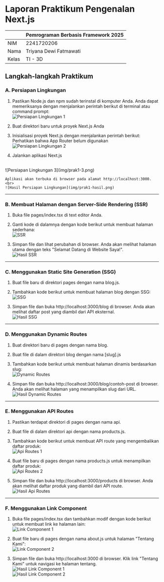 # Laporan Praktikum Pengenalan Next.js

|  | Pemrograman Berbasis Framework 2025 |
|--|--|
| NIM |  2241720206 |
| Nama |  Triyana Dewi Fatmawati |
| Kelas | TI - 3D |


## Langkah-langkah Praktikum
### A. Persiapan Lingkungan
1. Pastikan Node.js dan npm sudah terinstal di komputer Anda. Anda dapat memeriksanya dengan menjalankan perintah berikut di terminal atau command prompt: <br>
![Persiapan Lingkungan 1](img/prak1-1.png)

2. Buat direktori baru untuk proyek Next.js Anda 

3. Inisialisasi proyek Next.js dengan menjalankan perintah berikut: Perhatikan bahwa App Router belum digunakan <br>
![Persiapan Lingkungan 2](img/prak1-2.png)

4. Jalankan aplikasi Next.js
<br>
![Persiapan Lingkungan 3](img/prak1-3.png) <br>

    Aplikasi akan terbuka di browser pada alamat http://localhost:3000.<br>
    ![Hasil Persiapan Lingkungan](img/prak1-hasil.png)
---

### B. Membuat Halaman dengan Server-Side Rendering (SSR)
1. Buka file pages/index.tsx di text editor Anda. 

2. Ganti kode di dalamnya dengan kode berikut untuk membuat halaman sederhana: <br>
![SSR](img/prak2.png)

3. Simpan file dan lihat perubahan di browser. Anda akan melihat halaman utama dengan teks "Selamat Datang di Website Saya!". <br>
![Hasil SSR](img/prak2-hasil.png)

---

### C. Menggunakan Static Site Generation (SSG) 
1. Buat file baru di direktori pages dengan nama blog.js. 
2. Tambahkan kode berikut untuk membuat halaman blog dengan SSG: <br> 
![SSG](img/prak3.png)

3. Simpan file dan buka http://localhost:3000/blog di browser. Anda akan melihat daftar post yang diambil dari API eksternal. <br>
![Hasil SSG](img/prak3-hasil.png)

---

### D. Menggunakan Dynamic Routes 
1. Buat direktori baru di pages dengan nama blog. 

2. Buat file di dalam direktori blog dengan nama [slug].js 

3. Tambahkan kode berikut untuk membuat halaman dinamis berdasarkan slug: <br>
![Dynamic Routes](img/prak4.png)

4. Simpan file dan buka http://localhost:3000/blog/contoh-post di browser. Anda akan melihat halaman yang menampilkan slug dari URL. <br>
![Hasil Dynamic Routes](img/prak4-hasil.png)

---

### E. Menggunakan API Routes 
1. Pastikan terdapat direktori di pages dengan nama api. 

2. Buat file di dalam direktori api dengan nama products.js. 

3. Tambahkan kode berikut untuk membuat API route yang mengembalikan daftar produk: <br>
![Api Routes 1](img/prak5-1.png)

4. Buat file baru di pages dengan nama products.js untuk menampilkan daftar produk: <br>
![Api Routes 2](img/prak5-2.png)

5. Simpan file dan buka http://localhost:3000/products di browser. Anda akan melihat daftar produk yang diambil dari API route. <br>
![Hasil Api Routes](img/prak5-hasil.png)

---

### F. Menggunakan Link Component 
1. Buka file pages/index.tsx dan tambahkan modif dengan kode berikut untuk membuat link ke halaman lain: <br>
![Link Component 1](img/prak6-1.png)

2. Buat file baru di pages dengan nama about.js untuk halaman "Tentang Kami": <br>
![Link Component 2](img/prak6-2.png)

3. Simpan file dan buka http://localhost:3000 di browser. Klik link "Tentang Kami" untuk navigasi ke halaman tentang. <br>
![Hasil Link Component 1](img/prak6-hasil1.png) <br>
![Hasil Link Component 2](img/prak6-hasil2.png)

